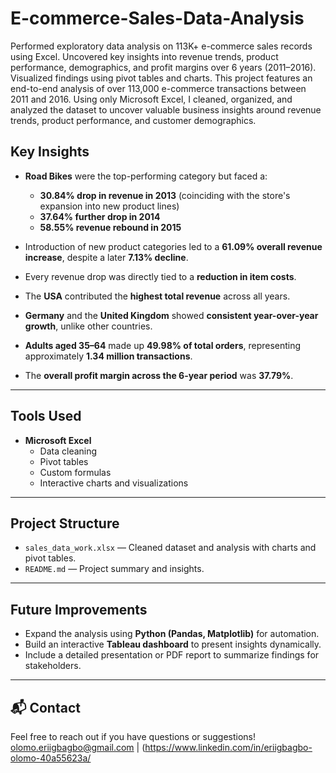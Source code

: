 # E-commerce-Sales-Data-Analysis
Performed exploratory data analysis on 113K+ e-commerce sales records using Excel. Uncovered key insights into revenue trends, product performance, demographics, and profit margins over 6 years (2011–2016). Visualized findings using pivot tables and charts.
This project features an end-to-end analysis of over 113,000 e-commerce transactions between 2011 and 2016. Using only Microsoft Excel, I cleaned, organized, and analyzed the dataset to uncover valuable business insights around revenue trends, product performance, and customer demographics.

## Key Insights

- **Road Bikes** were the top-performing category but faced a:
  - **30.84% drop in revenue in 2013** (coinciding with the store's expansion into new product lines)
  - **37.64% further drop in 2014**
  - **58.55% revenue rebound in 2015**
  
- Introduction of new product categories led to a **61.09% overall revenue increase**, despite a later **7.13% decline**.
- Every revenue drop was directly tied to a **reduction in item costs**.
- The **USA** contributed the **highest total revenue** across all years.
- **Germany** and the **United Kingdom** showed **consistent year-over-year growth**, unlike other countries.
- **Adults aged 35–64** made up **49.98% of total orders**, representing approximately **1.34 million transactions**.
- The **overall profit margin across the 6-year period** was **37.79%**.

---

## Tools Used

- **Microsoft Excel**  
  - Data cleaning  
  - Pivot tables  
  - Custom formulas  
  - Interactive charts and visualizations

---

## Project Structure

- `sales_data_work.xlsx` — Cleaned dataset and analysis with charts and pivot tables.
- `README.md` — Project summary and insights.

---

## Future Improvements

- Expand the analysis using **Python (Pandas, Matplotlib)** for automation.
- Build an interactive **Tableau dashboard** to present insights dynamically.
- Include a detailed presentation or PDF report to summarize findings for stakeholders.

---

## 📬 Contact

Feel free to reach out if you have questions or suggestions!  
olomo.eriigbagbo@gmail.com | (https://www.linkedin.com/in/eriigbagbo-olomo-40a55623a/
